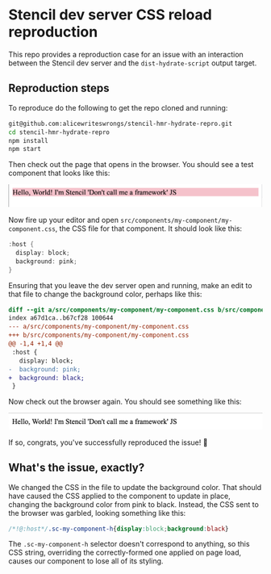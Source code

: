 # Stencil dev server CSS reload reproduction

This repo provides a reproduction case for an issue with an interaction between
the Stencil dev server and the `dist-hydrate-script` output target.

## Reproduction steps

To reproduce do the following to get the repo cloned and running:

```sh
git@github.com:alicewriteswrongs/stencil-hmr-hydrate-repro.git
cd stencil-hmr-hydrate-repro
npm install
npm start
```

Then check out the page that opens in the browser. You should see a test
component that looks like this:

![](img/pink_bg.png)

Now fire up your editor and open
`src/components/my-component/my-component.css`, the CSS file for that
component. It should look like this:

```cs
:host {
  display: block;
  background: pink;
}
```

Ensuring that you leave the dev server open and running, make an edit to that
file to change the background color, perhaps like this:

```diff
diff --git a/src/components/my-component/my-component.css b/src/components/my-component/my-component.css
index a67d1ca..b67cf28 100644
--- a/src/components/my-component/my-component.css
+++ b/src/components/my-component/my-component.css
@@ -1,4 +1,4 @@
 :host {
   display: block;
-  background: pink;
+  background: black;
 }
```

Now check out the browser again. You should see something like this:

![](img/no-bg.png)

If so, congrats, you've successfully reproduced the issue! 🎉

## What's the issue, exactly?

We changed the CSS in the file to update the background color. That should have
caused the CSS applied to the component to update in place, changing the
background color from pink to black. Instead, the CSS sent to the browser was
garbled, looking something like this:

```css
/*!@:host*/.sc-my-component-h{display:block;background:black}
```

The `.sc-my-component-h` selector doesn't correspond to anything, so this CSS
string, overriding the correctly-formed one applied on page load, causes our
component to lose all of its styling.
